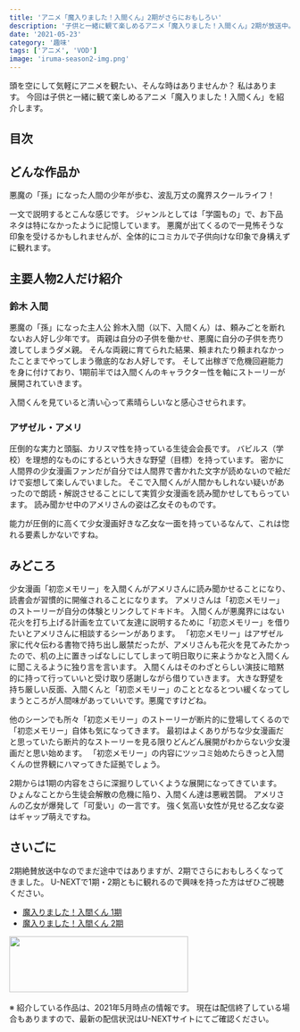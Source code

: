 ```yaml
---
title: 'アニメ「魔入りました！入間くん」2期がさらにおもしろい'
description: '子供と一緒に観て楽しめるアニメ「魔入りました！入間くん」2期が放送中。実際に観ておもしろいのでどんな作品か紹介します。'
date: '2021-05-23'
category: '趣味'
tags: ['アニメ', 'VOD']
image: 'iruma-season2-img.png'
---
```


頭を空にして気軽にアニメを観たい、そんな時はありませんか？
私はあります。
今回は子供と一緒に観て楽しめるアニメ「魔入りました！入間くん」を紹介します。

## 目次

## どんな作品か
悪魔の「孫」になった人間の少年が歩む、波乱万丈の魔界スクールライフ！

一文で説明するとこんな感じです。
ジャンルとしては「学園もの」で、お下品ネタは特になかったように記憶しています。
悪魔が出てくるので一見怖そうな印象を受けるかもしれませんが、全体的にコミカルで子供向けな印象で身構えずに観れます。

## 主要人物2人だけ紹介
### 鈴木 入間
悪魔の「孫」になった主人公 鈴木入間（以下、入間くん）は、頼みごとを断れないお人好し少年です。
両親は自分の子供を働かせ、悪魔に自分の子供を売り渡してしまうダメ親。
そんな両親に育てられた結果、頼まれたり頼まれなかったことまでやってしまう徹底的なお人好しです。
そして出稼ぎで危機回避能力を身に付けており、1期前半では入間くんのキャラクター性を軸にストーリーが展開されていきます。

入間くんを見ていると清い心って素晴らしいなと感心させられます。

### アザゼル・アメリ
圧倒的な実力と頭脳、カリスマ性を持っている生徒会会長です。
バビルス（学校）を理想的なものにするという大きな野望（目標）を持っています。
密かに人間界の少女漫画ファンだが自分では人間界で書かれた文字が読めないので絵だけで妄想して楽しんでいました。
そこで入間くんが人間かもしれない疑いがあったので朗読・解説させることにして実質少女漫画を読み聞かせしてもらっています。
読み聞かせ中のアメリさんの姿は乙女そのものです。

能力が圧倒的に高くて少女漫画好きな乙女な一面を持っているなんて、これは惚れる要素しかないですね。

## みどころ
少女漫画「初恋メモリー」を入間くんがアメリさんに読み聞かせることになり、読書会が習慣的に開催されることになります。
アメリさんは「初恋メモリー」のストーリーが自分の体験とリンクしてドキドキ。
入間くんが悪魔界にはない花火を打ち上げる計画を立ていて友達に説明するために「初恋メモリー」を借りたいとアメリさんに相談するシーンがあります。
「初恋メモリー」はアザゼル家に代々伝わる書物で持ち出し厳禁だったが、アメリさんも花火を見てみたかったので、机の上に置きっぱなしにしてしまって明日取りに来ようかなと入間くんに聞こえるように独り言を言います。
入間くんはそのわざとらしい演技に暗黙的に持って行っていいと受け取り感謝しながら借りていきます。
大きな野望を持ち厳しい反面、入間くんと「初恋メモリー」のこととなるとつい緩くなってしまうところが人間味があっていいです。悪魔ですけどね。

他のシーンでも所々「初恋メモリー」のストーリーが断片的に登場してくるので「初恋メモリー」自体も気になってきます。
最初はよくありがちな少女漫画だと思っていたら断片的なストーリーを見る限りどんどん展開がわからない少女漫画だと思い始めます。
「初恋メモリー」の内容にツッコミ始めたらきっと入間くんの世界観にハマってきた証拠でしょう。

2期からは1期の内容をさらに深掘りしていくような展開になってきています。
ひょんなことから生徒会解散の危機に陥り、入間くん達は悪戦苦闘。
アメリさんの乙女が爆発して「可愛い」の一言です。
強く気高い女性が見せる乙女な姿はギャップ萌えですね。

## さいごに
2期絶賛放送中なのでまだ途中ではありますが、2期でさらにおもしろくなってきました。
U-NEXTで1期・2期ともに観れるので興味を持った方はぜひご視聴ください。

<ul>
  <li>
    <a href="https://px.a8.net/svt/ejp?a8mat=3HBSNM+8QYBSI+3250+BW8O2&a8ejpredirect=https%3A%2F%2Fvideo.unext.jp%2Ftitle%2FSID0042853" rel="nofollow" target="_blank">魔入りました！入間くん 1期</a>
    <img border="0" width="1" height="1" src="https://www13.a8.net/0.gif?a8mat=3HBSNM+8QYBSI+3250+BW8O2" alt="">
  </li>
  <li>
    <a href="https://px.a8.net/svt/ejp?a8mat=3HBSNM+8QYBSI+3250+BW8O2&a8ejpredirect=https%3A%2F%2Fvideo.unext.jp%2Ftitle%2FSID0056120" rel="nofollow" target="_blank">魔入りました！入間くん 2期</a>
  <img border="0" width="1" height="1" src="https://www14.a8.net/0.gif?a8mat=3HBSNM+8QYBSI+3250+BW8O2" alt="">
  </li>
</ul>

<a href="https://px.a8.net/svt/ejp?a8mat=3HBSNM+8QYBSI+3250+6FWRL" rel="nofollow" target="_blank">
<img border="0" width="320" height="100" alt="" src="https://www25.a8.net/svt/bgt?aid=210502354529&wid=001&eno=01&mid=s00000014274001082000&mc=1"></a>
<img border="0" width="1" height="1" src="https://www12.a8.net/0.gif?a8mat=3HBSNM+8QYBSI+3250+6FWRL" alt="">

※ 紹介している作品は、2021年5月時点の情報です。 現在は配信終了している場合もありますので、最新の配信状況はU-NEXTサイトにてご確認ください。
